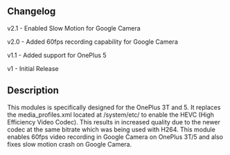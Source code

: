 ## Changelog 
v2.1 - Enabled Slow Motion for Google Camera

v2.0 - Added 60fps recording capability for Google Camera

v1.1 - Added support for OnePlus 5

v1 - Initial Release

## Description 
This modules is specifically designed for the OnePlus 3T and 5.
It replaces the media_profiles.xml located at /system/etc/ to enable the HEVC (High Efficiency Video Codec). This results in increased quality due to the newer codec at the same bitrate which was being used with H264.
This module enables 60fps video recording in Google Camera on OnePlus 3T/5 and also fixes slow motion crash on Google Camera. 

